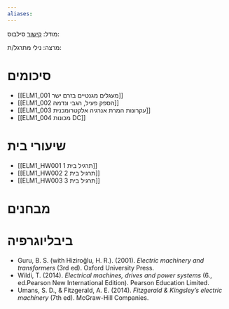 ```yaml
---
aliases:
---
```



מודל: [קישור](https://moodle24.technion.ac.il/course/view.php?id=2376)
סילבוס:

מרצה: נילי
מתרגל/ת: 

# סיכומים
- [[ELM1_001 מעגלים מגנטיים בזרם ישר]]
- [[ELM1_002 הספק פעיל, הגבי ונדמה]]
- [[ELM1_003 עקרונות המרת אנרגיה אלקטרומכנית]]
- [[ELM1_004 מכונות DC]]
# שיעורי בית
- [[ELM1_HW001 תרגיל בית 1]]
- [[ELM1_HW002 תרגיל בית 2]]
- [[ELM1_HW003 תרגיל בית 3]]
# מבחנים

# ביבליוגרפיה
- Guru, B. S. (with Hiziroğlu, H. R.). (2001). _Electric machinery and transformers_ (3rd ed). Oxford University Press.
- Wildi, T. (2014). _Electrical machines, drives and power systems_ (6., ed.Pearson New International Edition). Pearson Education Limited.
- Umans, S. D., & Fitzgerald, A. E. (2014). _Fitzgerald & Kingsley’s electric machinery_ (7th ed). McGraw-Hill Companies.